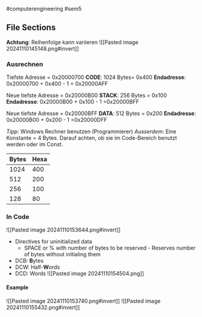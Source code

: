#computerengineering #sem5
## File Sections
**Achtung**: Reihenfolge kann variieren
![[Pasted image 20241110145148.png#invert]]
### Ausrechnen

Tiefste Adresse = 0x20000700
**CODE**: 1024 Bytes= 0x400
**Endadresse**: 0x20000700 + 0x400 - 1 = 0x20000AFF

Neue tiefste Adresse = 0x20000B00
**STACK**: 256 Bytes = 0x100
**Endadresse**: 0x20000B00 + 0x100 - 1 =0x20000BFF

Neue tiefste Adresse = 0x20000BFF
**DATA**: 512 Bytes = 0x200
**Endadresse**: 0x20000B00 + 0x200 - 1 =0x20000DFF

*Tipp*: Windows Rechner benutzen (Programmierer)
*Ausserdem*: Eine Konstante = 4 Bytes. Darauf achten, ob sie im Code-Bereich benutzt werden oder im Const.

| Bytes | Hexa |
| ----- | ---- |
| 1024  | 400  |
| 512   | 200  |
| 256   | 100  |
| 128   | 80   |
### In Code
![[Pasted image 20241110153644.png#invert]]
- Directives for uninitialized data
	- SPACE or % with number of bytes to be reserved - Reserves number of bytes without initialing them
- DCB: **B**ytes
- DCW: Half-**W**ords
- DCD: Words
![[Pasted image 20241110154504.png]]
#### Example
![[Pasted image 20241110153740.png#invert]]
![[Pasted image 20241110155432.png#invert]]